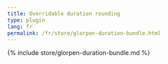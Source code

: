 ```yaml
---
title: Overridable duration rounding
type: plugin
lang: fr
permalink: /fr/store/glorpen-duration-bundle.html
---
```


{% include store/glorpen-duration-bundle.md %}
